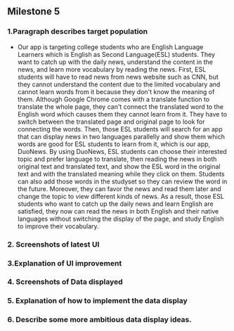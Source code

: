 ## Milestone 5

### 1.Paragraph describes target population
- Our app is targeting college students who are English Language Learners which is English as Second Language(ESL) students. They want to catch up with the daily news, understand the content in the news, and learn more vocabulary by reading the news. First, ESL students will have to read news from news website such as CNN, but they cannot understand the content due to the limited vocabulary and cannot learn words from it because they don't know the meaning of them. Although Google Chrome comes with a translate function to translate the whole page, they can't connect the translated word to the English word which causes them they cannot learn from it. They have to switch between the translated page and original page to look for connecting the words. Then, those ESL students will search for an app that can display news in two languages parallelly and show them which words are good for ESL students to learn from it, which is our app, DuoNews. By using DuoNews, ESL students can choose their interested topic and prefer language to translate, then reading the news in both original text and translated text, and show the ESL word in the original text and with the translated meaning while they click on them. Students can also add those words in the studyset so they can review the word in the future. Moreover, they can favor the news and read them later and change the topic to view different kinds of news. As a result, those ESL students who want to catch up the daily news and learn English are satisfied, they now can read the news in both English and their native languages without switching the display of the page, and study English to improve their vocabulary.

### 2. Screenshots of latest UI

### 3.Explanation of UI improvement

### 4. Screenshots of Data displayed

### 5. Explanation of how to implement the data display

### 6. Describe some more ambitious data display ideas.